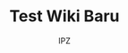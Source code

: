 ---
title: "Test Wiki Baru"
description: Test Wiki Baru
frase: Test Wiki Baru
tags:
  - ProjectZomboid Mods
category: Wiki
coverImage: https://res.cloudinary.com/belanga/image/upload/v1673442682/wfe/Icon/wartegextendedfood_arv4ul.jpg
alt: technology-stack-diagram
url: https://google.com
author: "IPZ"
avatar : "https://cdn.discordapp.com/avatars/566871075355623449/c5acf65c14af4c8f2b508910462fd026.gif"
---